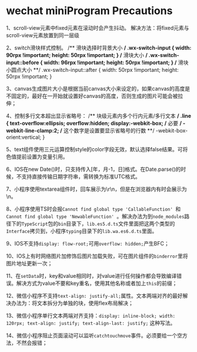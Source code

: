 # wechat miniProgram Precautions
1、scroll-view元素中fixed元素在滚动时会产生抖动。 
解决方法：将fixed元素与scroll-view元素放置到同一层级

2、switch滑块样式控制。 
/** 滑块选择时背景大小 **/
.wx-switch-input { 
  width: 90rpx !important;
  height: 50rpx !important;
}
/** 滑块大小 **/
.wx-switch-input::before {
  width: 96rpx !important;
  height: 50rpx !important;
}
/** 滑块小圆点大小 **/
.wx-switch-input::after {
  width: 50rpx !important;
  height: 50rpx !important;
}

3、canvas生成图片大小是根据当前canvas大小来设定的，如果canvas的高度是不固定的，最好在一开始就设置好canvas的高度，否则生成的图片可能会被拉伸；

4、控制多行文本超出显示省略号：
/** 块级元素内多个行内元素/多行文本 **/
.line {
 text-overflow:ellipsis;
 overflow:hidden;
 display:-webkit-box; /** 必要 **/
 -webkit-line-clamp:2; /** 这个数字是设置要显示省略号的行数 **/
 -webkit-box-orient:vertical;
}

5、text组件使用三元运算控制style的color字段无效，默认选择false结果。可将色值提前设置为变量引用。

6、IOS在new Date()时，只支持传入[年，月-1，日]格式。在Date.parse()的时候，不支持直接传输日期字符串，需转换为标准UTC格式。

7、小程序使用textarea组件时，回车展示为\r\n，但是在浏览器内有时会展示为\n。

8、小程序使用TS时会报`Cannot find global type 'CallableFunction' `和`Cannot find global type 'NewableFunction' `。解决办法为到`node_modules`路径下的`TypeScript`包的`bin`目录下，`lib.es5.d.ts`文件里面把这两个类型的`Interface`拷贝到，小程序`typing`目录下的`lib.wa.es6.d.ts`里面。

9、IOS不支持`display: flow-root;`可用`overflow: hidden;`产生BFC；

10、IOS上有时网络图片加修饰后图片加载失败，可在图片组件的`binderror`里将图片地址更新一次；

11、在`setData`时，key和value相同时，对value进行任何操作都会导致编译错误。解决方式为value不要和key重名，使用其他名称或者加上`this`的前缀；

12、微信小程序不支持`text-align: justify-all;`属性。文本两端对齐的最好解决办法为：将文本拆分为单独的块，使用flex布局解决；

13、微信小程序单行文本两端对齐支持：`display: inline-block; width: 120rpx; text-align: justify; text-align-last: justify;` 这种写法。

14、微信小程序阻止页面滚动可以监听`catchtouchmove`事件。必须要给一个空方法，不然会报错；
